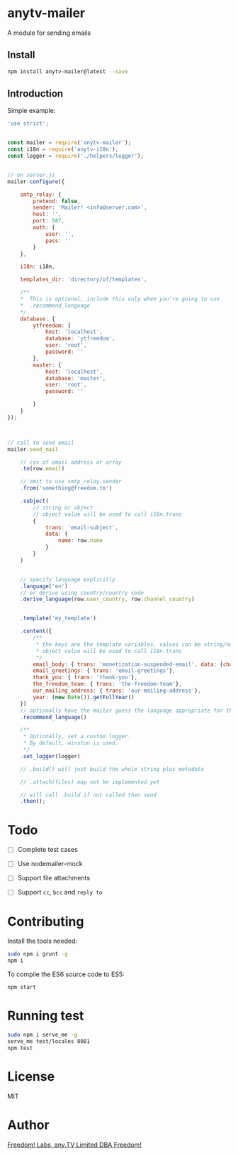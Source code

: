 # anytv-mailer

A module for sending emails


## Install

```sh
npm install anytv-mailer@latest --save
```

## Introduction

Simple example:
```js
'use strict';


const mailer = require('anytv-mailer');
const i18n = require('anytv-i18n');
const logger = require('./helpers/logger');


// on server.js
mailer.configure({

    smtp_relay: {
        pretend: false,
        sender: 'Mailer! <info@server.com>',
        host: '',
        port: 587,
        auth: {
            user: '',
            pass: ''
        }
    },

    i18n: i18n,

    templates_dir: 'directory/of/templates',

    /**
    *  This is optional, include this only when you're going to use
    *  .recommend_language
    */
    database: {
        ytfreedom: {
            host: 'localhost',
            database: 'ytfreedom',
            user: 'root',
            password: ''
        },
        master: {
            host: 'localhost',
            database: 'master',
            user: 'root',
            password: ''

        }
    }
});



// call to send email
mailer.send_mail

    // csv of email address or array
    .to(row.email)

    // omit to use smtp_relay.sender
    .from('something@freedom.tm')

    .subject(
        // string or object
        // object value will be used to call i18n.trans
        {
            trans: 'email-subject',
            data: {
                name: row.name
            }
        }
    )


    // specify language explicitly
    .language('en')
    // or derive using country/country code
    .derive_language(row.user_country, row.channel_country)


    .template('my_template')

    .content({
        /**
         * the keys are the template variables, values can be string/number/object
         * object value will be used to call i18n.trans
         */
        email_body: { trans: 'monetization-suspended-email', data: {channel_name: row.channel_name}},
        email_greetings: { trans: 'email-greetings'},
        thank_you: { trans: 'thank-you'},
        the_freedom_team: { trans: 'the-freedom-team'},
        our_mailing_address: { trans: 'our-mailing-address'},
        year: (new Date()).getFullYear()
    })
    // optionally have the mailer guess the language appropriate for the recipient
    .recommend_language()

    /**
     * Optionally, set a custom logger.
     * By default, winston is used.
     */
    .set_logger(logger)

    // .build() will just build the whole string plus metadata

    // .attach(files) may not be implemented yet

    // will call .build if not called then send
    .then();

```


# Todo
- [ ] Complete test cases
- [ ] Use nodemailer-mock
- [ ] Support file attachments
- [ ] Support `cc`, `bcc` and `reply to`


# Contributing

Install the tools needed:
```sh
sudo npm i grunt -g
npm i
```

To compile the ES6 source code to ES5:
```sh
npm start
```

# Running test

```sh
sudo npm i serve_me -g
serve_me test/locales 8081
npm test
```

# License

MIT


# Author
[Freedom! Labs, any.TV Limited DBA Freedom!](https://www.freedom.tm)
